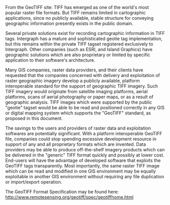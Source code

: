 From the GeoTIFF site: TIFF has emerged as one of the world's most popular raster file formats. But TIFF remains limited in cartographic applications, since no publicly available, stable structure for conveying geographic information presently exists in the public domain.

Several private solutions exist for recording cartographic information in TIFF tags. Intergraph has a mature and sophisticated geotie tag implementation, but this remains within the private TIFF tagset registered exclusively to Intergraph. Other companies (such as ESRI, and Island Graphics) have geographic solutions which are also proprietary or limited by specific application to their software's architecture.

Many GIS companies, raster data providers, and their clients have requested that the companies concerned with delivery and exploitation of raster geographic imagery develop a publicly available, platform interoperable standard for the support of geographic TIFF imagery. Such TIFF imagery would originate from satellite imaging platforms, aerial platforms, scans of aerial photography or paper maps, or as a result of geographic analysis. TIFF images which were supported by the public "geotie" tagset would be able to be read and positioned correctly in any GIS or digital mapping system which supports the "GeoTIFF" standard, as proposed in this document.

The savings to the users and providers of raster data and exploitation softwares are potentially significant. With a platform interoperable GeoTIFF file, companies could stop spending excessive development resource in support of any and all proprietary formats which are invented. Data providers may be able to produce off-the-shelf imagery products which can be delivered in the "generic" TIFF format quickly and possibly at lower cost. End-users will have the advantage of developed software that exploits the GeoTIFF tags transparently. Most importantly, the same raster TIFF image which can be read and modified in one GIS environment may be equally exploitable in another GIS environment without requiring any file duplication or import/export operation.

The GeoTIFF Format Specification may be found here: http://www.remotesensing.org/geotiff/spec/geotiffhome.html
